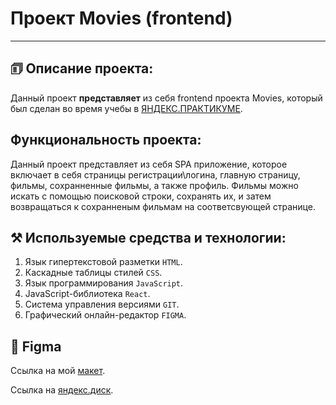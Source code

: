 # Проект Movies (frontend)

---

## 🗊 Описание проекта:

Данный проект **представляет** из себя frontend проекта Movies, который был сделан во время учебы в [ЯНДЕКС.ПРАКТИКУМЕ](https://practicum.yandex.ru/ 'Я Yandex.Practicum!').

## Функциональность проекта:

Данный проект представляет из себя SPA приложение, которое включает в себя страницы регистрации\логина, главную страницу, фильмы, сохранненные фильмы, а также профиль. Фильмы можно искать с помощью поисковой строки, сохранять их, и затем возвращаться к сохранненым фильмам на соответсвующей странице.

## ⚒️ Используемые средства и технологии:

1. Язык гипертекстовой разметки `HTML`.
2. Каскадные таблицы стилей `CSS`.
3. Язык программирования `JavaScript`.
4. JavaScript-библиотека `React`.
5. Система управления версиями `GIT`.
6. Графический онлайн-редактор `FIGMA`.

## 🔗 Figma

Ссылка на мой [макет](https://www.figma.com/file/IjD7nyn0T17kzxUK4FjOAs/Diplom?type=design&node-id=891%3A3857&t=PMvfkcHxPHd31Xse-1).

Ссылка на [яндекс.диск](https://disk.yandex.ru/d/jqOLzERl3Du08A).
